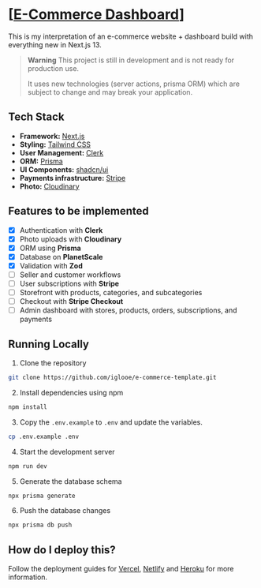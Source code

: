 # [[E-Commerce Dashboard](./public/dashboard-screenshot.png)]

This is my interpretation of an e-commerce website + dashboard build with everything new in Next.js 13.

<!-- [![E-Commerce-template](./public/images/screenshot/landing-page-screenshot.png)](https://skateshop.sadmn.com/) -->

> **Warning**
> This project is still in development and is not ready for production use.
>
> It uses new technologies (server actions, prisma ORM) which are subject to change and may break your application.

## Tech Stack

- **Framework:** [Next.js](https://nextjs.org)
- **Styling:** [Tailwind CSS](https://tailwindcss.com)
- **User Management:** [Clerk](https://clerk.com)
- **ORM:** [Prisma](https://www.prisma.io/)
- **UI Components:** [shadcn/ui](https://ui.shadcn.com)
- **Payments infrastructure:** [Stripe](https://stripe.com)
- **Photo:** [Cloudinary](https://cloudinary.com/)

## Features to be implemented

- [x] Authentication with **Clerk**
- [x] Photo uploads with **Cloudinary**
- [x] ORM using **Prisma**
- [x] Database on **PlanetScale**
- [x] Validation with **Zod**
- [ ] Seller and customer workflows
- [ ] User subscriptions with **Stripe**
- [ ] Storefront with products, categories, and subcategories
- [ ] Checkout with **Stripe Checkout**
- [ ] Admin dashboard with stores, products, orders, subscriptions, and payments

## Running Locally

1. Clone the repository

```bash
git clone https://github.com/iglooe/e-commerce-template.git
```

2. Install dependencies using npm

```bash
npm install
```

3. Copy the `.env.example` to `.env` and update the variables.

```bash
cp .env.example .env
```

4. Start the development server

```bash
npm run dev
```

5. Generate the database schema

```bash
npx prisma generate
```

6. Push the database changes

```bash
npx prisma db push
```

## How do I deploy this?

Follow the deployment guides for [Vercel](https://nextjs.org/learn/basics/deploying-nextjs-app/deploy), [Netlify](https://docs.netlify.com/integrations/frameworks/next-js/overview/) and [Heroku](https://elements.heroku.com/buildpacks/mars/heroku-nextjs) for more information.

